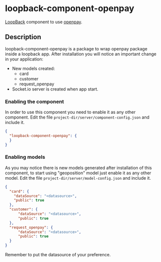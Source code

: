 # loopback-component-openpay
[LoopBack](http://loopback.io) component to use [openpay](http://www.openpay.mx/).

## Description
loopback-component-openpay is a package to wrap openpay package inside a loopback app.
After installation you will notice an important change in your application:
* New models created:
    - card
    - customer
    - request_openpay
* Socket.io server is created when app start.

### Enabling the component
In order to use this component you need to enable it as any other component. Edit the file
``` project-dir/server/component-config.json ``` and include it.
```json
{
  "loopback-component-openpay": {
  }
}
```

### Enabling models
As you may notice there is new models generated after installation of this component, to start using "geoposition" model just enable it
as any other model. Edit the file ``` project-dir/server/model-config.json ``` and include it.
```json
{
  "card": {
    "dataSource": "<datasource>",
    "public": true
  },
  "customer": {
      "dataSource": "<datasource>",
      "public": true
  },
  "request_openpay": {
      "dataSource": "<datasource>",
      "public": true
  }
}
```
Remember to put the datasource of your preference.

